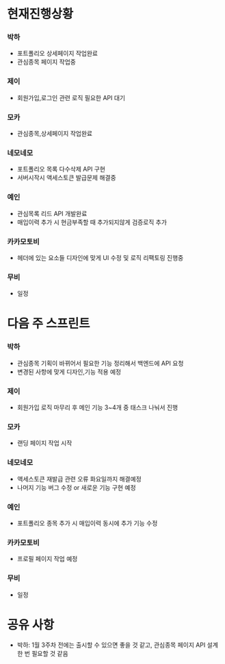 
# 현재진행상황

### 박하

- 포트폴리오 상세페이지 작업완료
- 관심종목 페이지 작업중

### 제이

- 회원가입,로그인 관련 로직 필요한 API 대기
### 모카

- 관심종목,상세페이지 작업완료

### 네모네모

- 포트폴리오 목록 다수삭제 API 구현
- 서버시작시 액세스토큰 발급문제 해결중
### 예인

- 관심목록 리드 API 개발완료
- 매입이력 추가 시 현금부족할 때 추가되지않게 검증로직 추가

### 카카모토비

- 헤더에 있는 요소들 디자인에 맞게 UI 수정 및 로직 리팩토링 진행중

### 무비

- 일정

# 다음 주 스프린트

### 박하

- 관심종목 기획이 바뀌어서 필요한 기능 정리해서 백엔드에 API 요청
- 변경된 사항에 맞게 디자인,기능 적용 예정

### 제이

- 회원가입 로직 마무리 후 메인 기능 3~4개 중  태스크 나눠서 진행

### 모카

- 랜딩 페이지 작업 시작

### 네모네모

- 액세스토큰 재발급 관련 오류 화요일까지 해결예정
- 나머지 기능 버그 수정 or 새로운 기능 구현 예정

### 예인

- 포트폴리오 종목 추가 시 매입이력 동시에 추가 기능 수정

### 카카모토비

- 프로필 페이지 작업 예정

### 무비

- 일정

# 공유 사항

- 박하: 1월 3주차 전에는 출시할 수 있으면 좋을 것 같고, 관심종목 페이지 API 설계 한 번 필요할 것 같음